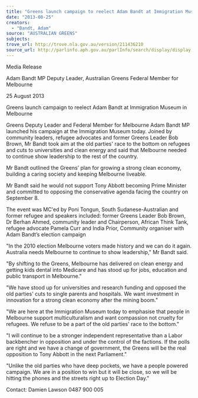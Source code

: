 ```yaml
---
title: "Greens launch campaign to reelect Adam Bandt at Immigration Museum in Melbourne"
date: "2013-08-25"
creators:
  - "Bandt, Adam"
source: "AUSTRALIAN GREENS"
subjects:
trove_url: http://trove.nla.gov.au/version/211436210
source_url: http://parlinfo.aph.gov.au/parlInfo/search/display/display.w3p;query=Id%3A%22media/pressrel/2686893%22
---
```


 Media Release   

 Adam Bandt MP  Deputy Leader, Australian Greens  Federal Member for Melbourne   

 25 August 2013   

 Greens launch campaign to reelect Adam Bandt at Immigration Museum in Melbourne   

 Greens Deputy Leader and Federal Member for Melbourne Adam Bandt MP launched his  campaign at the Immigration Museum today. Joined by community leaders, refugee  advocates and former Greens Leader Bob Brown, Mr Bandt took aim at the old parties' race  to the bottom on refugees and cuts to universities and clean energy and said that Melbourne  needed to continue show leadership to the rest of the country.   

 Mr Bandt outlined the Greens’ plan for growing a strong clean economy, building a caring  society and keeping Melbourne liveable.   

 Mr Bandt said he would not support Tony Abbott becoming Prime Minister and committed to  opposing the conservative agenda facing the country on September 8.   

 The event was MC'ed by Poni Tongun, South Sudanese-Australian and former refugee and  speakers included: former Greens Leader Bob Brown, Dr Berhan Ahmed, community leader  and Chairperson, African Think Tank, refugee advocate Pamela Curr and India Prior,  Community organiser with Adam Bandt’s election campaign   

 "In the 2010 election Melbourne voters made history and we can do it again. Australia needs  Melbourne to continue to show leadership," Mr Bandt said.   

 "By shifting to the Greens, Melbourne has delivered on clean energy and getting kids dental  into Medicare and has stood up for jobs, education and public transport in Melbourne."   

 "We have stood up for universities and research funding and opposed the old parties' cuts to  single parents and hospitals. We want investment in innovation for a strong clean economy  after the mining boom."   

 "We are here at the Immigration Museum today to emphasise that people in Melbourne  support multiculturalism and want compassion not cruelty for refugees. We refuse to be a  part of the old parties' race to the bottom."   

 "I will continue to be a stronger independent representative than a Labor backbencher in  opposition and under the control of the factions. If the polls are right and we have a change of  government, the Greens will be the real opposition to Tony Abbott in the next Parliament."   

 "Unlike the old parties who have deep pockets, we have a people powered campaign. We are  in a position to win but it will be close, so we will be hitting the phones and the streets right  up to Election Day." 

 Contact: Damien Lawson 0487 900 005 

